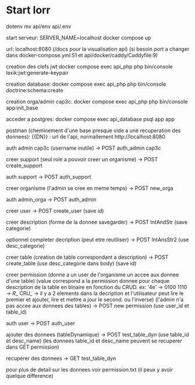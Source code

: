 # Start lorr

dotenv
mv api/env api/.env

start serveur:
SERVER_NAME=localhost docker compose up

url: 
localhost:8080 (/docs pour la visualisation api)
(si besoin port a changer dans docker-compose.yml:51 et api/docker/caddy/Caddyfile:9)

creation des clefs jwt
docker compose exec api_php   php bin/console lexik:jwt:generate-keypair

creation database:
docker compose exec api_php php bin/console doctrine:schema:create

creation orga/admin cap3c:
docker compose exec api_php php bin/console app:init_base

acceder a postgres:
docker compose exec api_database psql app app

postman (cheminement d'une base presque vide a une recuperation des donnees):
    {{DN}} : url de l'api, normallement http://localhost:8080




auth admin cap3c (username inutile)                         -> POST auth_admin cap3c

creer support (seul role a pouvoir creer un organisme)      -> POST create_support

auth support                                                -> POST auth_support

creer organisme (l'admin se cree en meme temps)             -> POST new_orga

auth admin_orga                                             -> POST auth_admin

creer user                                                  -> POST create_user     (save id)

creer description (forme de la donnee savegarder)           -> POST IntAndStr       (save categorie)

optionnel completer decription (peut etre reutiliser)       -> POST IntAnsStr2      (use desc_categorie)

creer table (creation de table correspondant a description) -> POST create_table    (use desc_categorie dans body) (save id)

creer permission (donne a un user de l'organisme un accee aux donnee d'une table)
(value correspond a la permission donnee pour chaque description de la table en binaire en fonction du CRUD.
ex: '4e' -> 0100 1110 -> _R__ CRU_ -> il y a 2 elements dans la decription et l'utilisateur peut lire le premier et ajouter, lire et mettre a jour le second. ou l'inverse) 
(l'admin n'a pas accee aux donnees des tables)              -> POST new permission   (use user_id et table_id)

auth user                                                   -> POST auth_user

ajouter des donnees (tableDynamique)                        -> POST test_table_dyn (use table_id et desc_name)
    (les donnees table_id et desc_name peuvent se recuperer dans GET permission)

recuperer des donnees                                       -> GET test_table_dyn



pour plus de detail sur les donnees voir permission.txt (il peux y avoir quelque difference)

